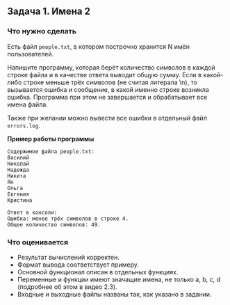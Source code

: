 ## Задача 1. Имена 2
### Что нужно сделать
Есть файл `people.txt`, в котором построчно хранится N имён пользователей. 

Напишите программу, которая берёт количество символов в каждой строке файла и в качестве ответа выводит общую сумму. Если в какой-либо строке меньше трёх символов (не считая литерала \n), то вызывается ошибка и сообщение, в какой именно строке возникла ошибка. Программа при этом не завершается и обрабатывает все имена файла.

Также при желании можно вывести все ошибки в отдельный файл `errors.log`.

**Пример работы программы**
```
Содержимое файла people.txt:
Василий
Николай
Надежда
Никита
Ян
Ольга
Евгения
Кристина

Ответ в консоли:
Ошибка: менее трёх символов в строке 4.
Общее количество символов: 49.
```
### Что оценивается
- Результат вычислений корректен.
- Формат вывода соответствует примеру.
- Основной функционал описан в отдельных функциях.
- Переменные и функции имеют значащие имена, не только a, b, c, d (подробнее об этом в видео 2.3).
- Входные и выходные файлы названы так, как указано в задании.
